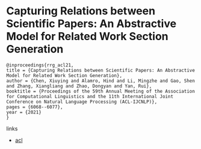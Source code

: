 # Capturing Relations between Scientific Papers: An Abstractive Model for Related Work Section Generation

```
@inproceedings{rrg_acl21,
title = {Capturing Relations between Scientific Papers: An Abstractive Model for Related Work Section Generation},
author = {Chen, Xiuying and Alamro, Hind and Li, Mingzhe and Gao, Shen and Zhang, Xiangliang and Zhao, Dongyan and Yan, Rui},
booktitle = {Proceedings of the 59th Annual Meeting of the Association for Computational Linguistics and the 11th International Joint Conference on Natural Language Processing (ACL-IJCNLP)},
pages = {6068--6077},
year = {2021}
}
```

links
- [acl](https://aclanthology.org/2021.acl-long.473)
